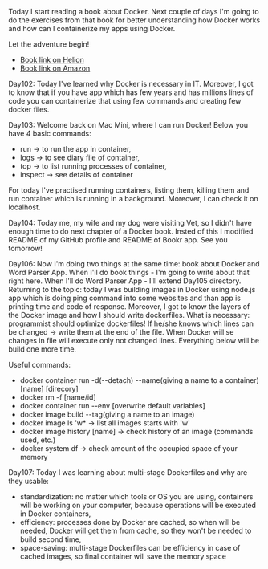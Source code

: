 Today I start reading a book about Docker. Next couple of days I'm going to do the exercises from that book for better 
understanding how Docker works and how can I containerize my apps using Docker.

Let the adventure begin!
- [Book link on Helion](https://helion.pl/ksiazki/nauka-dockera-w-miesiac-elton-stoneman,naudoc.htm#format/d)
- [Book link on Amazon](https://www.amazon.pl/Learn-Docker-Month-Lunches-Stoneman/dp/1617297054)

<p>Day102: Today I've learned why Docker is necessary in IT. Moreover, I got to know that if you have app which has few
years and has millions lines of code you can containerize that using few commands and creating few docker files.</p>

<p>Day103: Welcome back on Mac Mini, where I can run Docker! Below you have 4 basic commands:</p>

- run -> to run the app in container,
- logs -> to see diary file of container,
- top -> to list running processes of container,
- inspect -> see details of container

<p> For today I've practised running containers, listing them, killing them and run container which is running in a 
background. Moreover, I can check it on localhost.</p>

<p>Day104: Today me, my wife and my dog were visiting Vet, so I didn't have enough time to do next chapter of a Docker book. Insted of this I modified README of my GitHub profile and README of Bookr app. See you tomorrow!</p>
<p>Day106: Now I'm doing two things at the same time: book about Docker and Word Parser App. When I'll do book things - I'm going to write about that right here. When I'll do Word Parser App - I'll extend Day105 directory. 
Returning to the topic: today I was building images in Docker using node.js app which is doing ping command into some websites and than app is printing time and code of response. Moreover, I got to know the layers of the Docker image and how I should write dockerfiles. 
What is necessary: programmist should optimize dockerfiles! If he/she knows which lines can be changed -> write them at the end of the file. When Docker will se changes in file will execute only not changed lines. Everything below will be build one more time.</p>

Useful commands:
- docker container run -d(--detach) --name(giving a name to a container) [name] [direcory]
- docker rm -f [name/id]
- docker container run --env [overwrite default variables]
- docker image build --tag(giving a name to an image)
- docker image ls 'w* -> list all images starts with 'w'
- docker image history [name] -> check history of an image (commands used, etc.)
- docker system df -> check amount of the occupied space of your memory

<p>Day107: Today I was learning about multi-stage Dockerfiles and why are they usable:</p>

- standardization: no matter which tools or OS you are using, containers will be working on your computer, because operations will be executed in Docker containers,
- efficiency: processes done by Docker are cached, so when will be needed, Docker will get them from cache, so they won't be needed to build second time,
- space-saving: multi-stage Dockerfiles can be efficiency in case of cached images, so final container will save the memory space